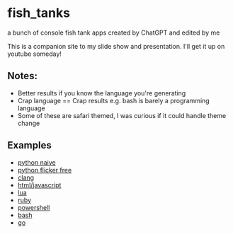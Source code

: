 # fish_tanks
a bunch of console fish tank apps created by ChatGPT and edited by me

This is a companion site to my slide show and presentation. I'll get it up on youtube someday!

## Notes: 

- Better results if you know the language you're generating
- Crap language == Crap results e.g. bash is barely a programming language
- Some of these are safari themed, I was curious if it could handle theme change

## Examples

- [python naive](chatgpt_tanks/round_one.py)
- [python flicker free](chatgpt_tanks/flicker_free.py)
- [clang](chatgpt_tanks/fish.c)
- [html/javascript](chatgpt_tanks/fish.html)
- [lua](chatgpt_tanks/fish.lua)
- [ruby](chatgpt_tanks/fish.rb)
- [powershell](chatgpt_tanks/safari.ps1)
- [bash](chatgpt_tanks/safari.sh)
- [go](go_fish/main.go)